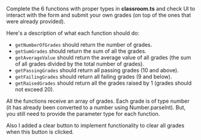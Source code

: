 Complete the 6 functions with proper types in **classroom.ts** and check UI to interact with the form and submit your own grades (on top of the ones that were already provided).

Here's a description of what each function should do:

- `getNumberOfGrades` should return the number of grades.
- `getSumGrades` should return the sum of all the grades.
- `getAverageValue` should return the average value of all grades (the sum of all grades divided by the total number of grades).
- `getPassingGrades` should return all passing grades (10 and above).
- `getFailingGrades` should return all failing grades (9 and below).
- `getRaisedGrades` should return all the grades raised by 1 (grades should not exceed 20).

All the functions receive an array of grades. Each grade is of type number (it has already been converted to a number using Number.parseInt). But, you still need to provide the parameter type for each function.

Also I added a clear button to implement functionality to clear all grades when this button is clicked.
